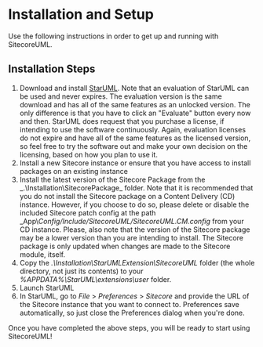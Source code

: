 # Installation and Setup

Use the following instructions in order to get up and running with SitecoreUML.

## Installation Steps

1. Download and install [StarUML](http://staruml.io/). Note that an evaluation of StarUML can be used and never expires. The evaluation version is the same download and has all of the same features as an unlocked version. The only difference is that you have to click an "Evaluate" button every now and then. StarUML does request that you purchase a license, if intending to use the software continuously. Again, evaluation licenses do not expire and have all of the same features as the licensed version, so feel free to try the software out and make your own decision on the licensing, based on how you plan to use it.
2. Install a new Sitecore instance or ensure that you have access to install packages on an existing instance
3. Install the latest version of the Sitecore Package from the _.\Installation\SitecorePackage\_ folder. Note that it is recommended that you do not install the Sitecore package on a Content Delivery \(CD\) instance. However, if you choose to do so, please delete or disable the included Sitecore patch config at the path _App\\_Config/Include/SitecoreUML/SitecoreUML.CM.config_ from your CD instance. Please, also note that the version of the Sitecore package may be a lower version than you are intending to install. The Sitecore package is only updated when changes are made to the Sitecore module, itself. 
4. Copy the _.\Installation\StarUMLExtension\SitecoreUML_ folder \(the whole directory, not just its contents\) to your _%APPDATA%\StarUML\extensions\user_ folder.
5. Launch StarUML
6. In StarUML, go to _File_ &gt; _Preferences_ &gt; _Sitecore_ and provide the URL of the Sitecore instance that you want to connect to. Preferences save automatically, so just close the Preferences dialog when you're done. 

Once you have completed the above steps, you will be ready to start using SitecoreUML!

